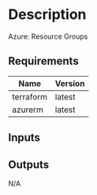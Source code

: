 # Description

Azure: Resource Groups

## Requirements

| Name      | Version |
|-----------|---------|
| terraform | latest  |
| azurerm   | latest  |

## Inputs


## Outputs

N/A